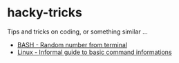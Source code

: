 # hacky-tricks
Tips and tricks on coding, or something similar ...

- [BASH - Random number from terminal](./bash-random.md)
- [Linux - Informal guide to basic command informations](./linux-command-info.md)
